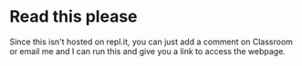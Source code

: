 # Read this please

Since this isn't hosted on repl.it, you can just add a comment on Classroom or email me and I can run this and give you a link to access the webpage.
